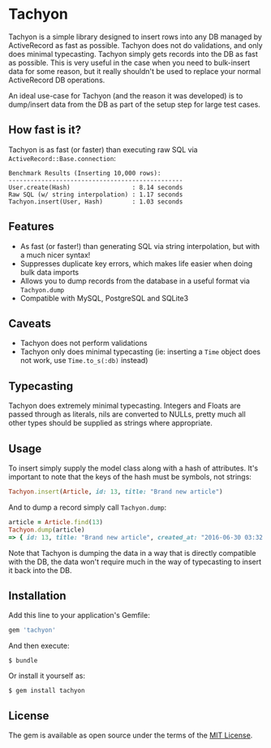 # Tachyon

Tachyon is a simple library designed to insert rows into any DB managed by ActiveRecord as fast as possible. Tachyon does not do validations, and only does minimal typecasting. Tachyon simply gets records into the DB as fast as possible. This is very useful in the case when you need to bulk-insert data for some reason, but it really shouldn't be used to replace your normal ActiveRecord DB operations.

An ideal use-case for Tachyon (and the reason it was developed) is to dump/insert data from the DB as part of the setup step for large test cases.

## How fast is it?

Tachyon is as fast (or faster) than executing raw SQL via `ActiveRecord::Base.connection`:

```
Benchmark Results (Inserting 10,000 rows):
------------------------------------------------
User.create(Hash)                 : 8.14 seconds
Raw SQL (w/ string interpolation) : 1.17 seconds
Tachyon.insert(User, Hash)        : 1.03 seconds
```

## Features

* As fast (or faster!) than generating SQL via string interpolation, but with a much nicer syntax!
* Suppresses duplicate key errors, which makes life easier when doing bulk data imports
* Allows you to dump records from the database in a useful format via `Tachyon.dump`
* Compatible with MySQL, PostgreSQL and SQLite3

## Caveats

* Tachyon does not perform validations
* Tachyon only does minimal typecasting (ie: inserting a `Time` object does not work, use `Time.to_s(:db)` instead)

## Typecasting

Tachyon does extremely minimal typecasting. Integers and Floats are passed through as literals, nils are converted to NULLs, pretty much all other types should be supplied as strings where appropriate.

## Usage

To insert simply supply the model class along with a hash of attributes. It's important to note that the keys of the hash must be symbols, not strings:

```ruby
Tachyon.insert(Article, id: 13, title: "Brand new article")
```

And to dump a record simply call `Tachyon.dump`:

```ruby
article = Article.find(13)
Tachyon.dump(article)
=> { id: 13, title: "Brand new article", created_at: "2016-06-30 03:32:49", updated_at: "2016-06-30 03:32:49" }
```

Note that Tachyon is dumping the data in a way that is directly compatible with the DB, the data won't require much in the way of typecasting to insert it back into the DB.

## Installation

Add this line to your application's Gemfile:

```ruby
gem 'tachyon'
```

And then execute:

    $ bundle

Or install it yourself as:

    $ gem install tachyon

## License

The gem is available as open source under the terms of the [MIT License](http://opensource.org/licenses/MIT).


